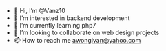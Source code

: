 - 👋 Hi, I’m @Vanz10
- 👀 I’m interested in backend development 
- 🌱 I’m currently learning php7 
- 💞️ I’m looking to collaborate on web design projects
- 📫 How to reach me awongivan@yahoo.com 

<!---
Vanz10/Vanz10 is a ✨ special ✨ repository because its `README.md` (this file) appears on your GitHub profile.
You can click the Preview link to take a look at your changes.
--->

